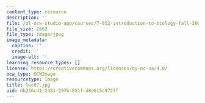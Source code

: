 ```yaml
---
content_type: resource
description: ''
file: /ol-ocw-studio-app/courses/7-012-introduction-to-biology-fall-2004/db236c412481297b851fd8e615c9727f_lec07.jpg
file_size: 2662
file_type: image/jpeg
image_metadata:
  caption: ''
  credit: ''
  image-alt: ''
learning_resource_types: []
license: https://creativecommons.org/licenses/by-nc-sa/4.0/
ocw_type: OCWImage
resourcetype: Image
title: lec07.jpg
uid: db236c41-2481-297b-851f-d8e615c9727f
---
```

